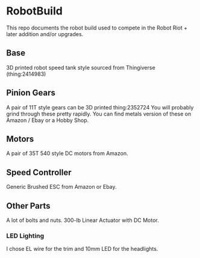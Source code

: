 # RobotBuild
This repo documents the robot build used to compete in the Robot Riot + later addition and/or upgrades.

## Base
3D printed robot speed tank style sourced from Thingiverse (thing:2414983)

## Pinion Gears
A pair of 11T style gears can be 3D printed thing:2352724  You will probably grind through these pretty rapidly.
You can find metals version of these on Amazon / Ebay or a Hobby Shop.

## Motors
A pair of 35T 540 style DC motors from Amazon.

## Speed Controller
Generic Brushed ESC from Amazon or Ebay. 

## Other Parts
A lot of bolts and nuts.
300-lb Linear Actuator with DC Motor.
### LED Lighting 
I chose EL wire for the trim and 10mm LED for the headlights.  

